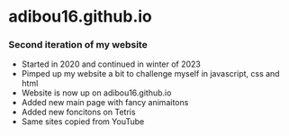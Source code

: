 # adibou16.github.io
### Second iteration of my website
- Started in 2020 and continued in winter of 2023
- Pimped up my website a bit to challenge myself in javascript, css and html
- Website is now up on adibou16.github.io
- Added new main page with fancy animaitons
- Added new foncitons on Tetris
- Same sites copied from YouTube
